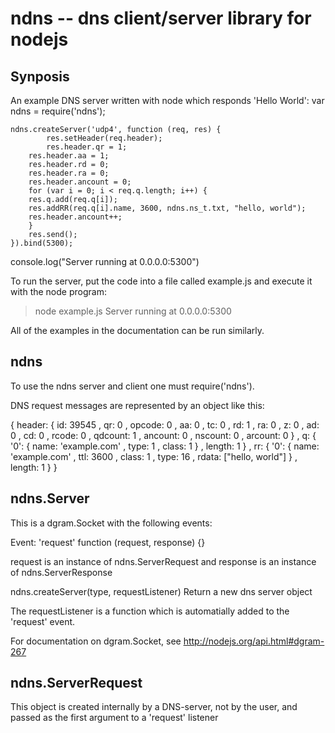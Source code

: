 ndns -- dns client/server library for nodejs
==============================

## Synposis

An example DNS server written with node which responds 'Hello World':
var ndns = require('ndns');

	ndns.createServer('udp4', function (req, res) {
    	    res.setHeader(req.header);
    	    res.header.qr = 1;
	    res.header.aa = 1;
	    res.header.rd = 0;
	    res.header.ra = 0;
	    res.header.ancount = 0;
	    for (var i = 0; i < req.q.length; i++) {
		res.q.add(req.q[i]);
		res.addRR(req.q[i].name, 3600, ndns.ns_t.txt, "hello, world");
		res.header.ancount++;
	    }
	    res.send();
	}).bind(5300);

console.log("Server running at 0.0.0.0:5300")

To run the server, put the code into a file called example.js and execute it
with the node program:

> node example.js
> Server running at 0.0.0.0:5300

All of the examples in the documentation can be run similarly.

## ndns

To use the ndns server and client one must require('ndns').

DNS request messages are represented by an object like this:

{ header:
   { id: 39545
   , qr: 0
   , opcode: 0
   , aa: 0
   , tc: 0
   , rd: 1
   , ra: 0
   , z: 0
   , ad: 0
   , cd: 0
   , rcode: 0
   , qdcount: 1
   , ancount: 0
   , nscount: 0
   , arcount: 0
   }
, q: 
   { '0': 
      { name: 'example.com'
      , type: 1
      , class: 1
      }
   , length: 1
   }
, rr: 
   { '0': 
      { name: 'example.com'
      , ttl: 3600
      , class: 1
      , type: 16
      , rdata: ["hello, world"]
      }
   , length: 1
   }
}


## ndns.Server

This is a dgram.Socket with the following events:

Event: 'request'
function (request, response) {}

request is an instance of ndns.ServerRequest and response is an instance of
ndns.ServerResponse

ndns.createServer(type, requestListener)
Return a new dns server object

The requestListener is a function which is automatially added to the 'request'
event.

For documentation on dgram.Socket, see http://nodejs.org/api.html#dgram-267

## ndns.ServerRequest

This object is created internally by a DNS-server, not by the user, and passed
as the first argument to a 'request' listener